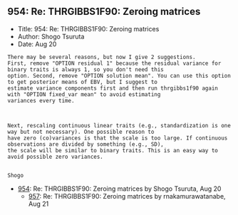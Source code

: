 ## 954: Re: THRGIBBS1F90: Zeroing matrices

- Title: 954: Re: THRGIBBS1F90: Zeroing matrices
- Author: Shogo Tsuruta
- Date: Aug 20
```
There may be several reasons, but now I give 2 suggestions.
First, remove "OPTION residual 1" because the residual variance for binary traits is always 1, so you don't need this
option. Second, remove "OPTION solution mean". You can use this option to get posterior means of EBV, but I suggest to
estimate variance components first and then run thrgibbs1f90 again with "OPTION fixed_var mean" to avoid estimating
variances every time.



Next, rescaling continuous linear traits (e.g., standardization is one way but not necessary). One possible reason to
have zero (co)variances is that the scale is too large. If continuous observations are divided by something (e.g., SD),
the scale will be similar to binary traits. This is an easy way to avoid possible zero variances.


Shogo
```

- [954](0954.md): Re: THRGIBBS1F90: Zeroing matrices by Shogo Tsuruta, Aug 20
    - [957](0957.md): Re: THRGIBBS1F90: Zeroing matrices by rnakamurawatanabe, Aug 21
